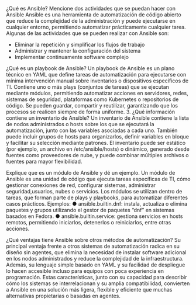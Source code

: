 ¿Qué es Ansible? Mencione dos actividades que se puedan hacer con Ansible
Ansible es una herramienta de automatización de código abierto que reduce la complejidad de la administración y puede ejecutarse en cualquier entorno, permitiendo automatizar prácticamente cualquier tarea.
Algunas de las actividades que se pueden realizar con Ansible son:
-	Eliminar la repetición y simplificar los flujos de trabajo
-	Administrar y mantener la configuración del sistema
-	Implementar continuamente software complejo


¿Qué es un playbook de Ansible?
Un playbook de Ansible es un plano técnico en YAML que define tareas de automatización para ejecutarse con mínima intervención manual sobre inventarios o dispositivos específicos de TI.
Contiene uno o más plays (conjuntos de tareas) que se ejecutan mediante módulos, permitiendo automatizar acciones en servidores, redes, sistemas de seguridad, plataformas como Kubernetes o repositorios de código.
Se pueden guardar, compartir y reutilizar, garantizando que los procesos se realicen siempre de forma uniforme.
3.	¿Qué información contiene un inventario de Ansible?
Un inventario de Ansible contiene la lista de nodos administrados o hosts sobre los que se ejecutará la automatización, junto con las variables asociadas a cada uno. También puede incluir grupos de hosts para organizarlos, definir variables en bloque y facilitar su selección mediante patrones.
El inventario puede ser estático (por ejemplo, un archivo en /etc/ansible/hosts) o dinámico, generado desde fuentes como proveedores de nube, y puede combinar múltiples archivos o fuentes para mayor flexibilidad.





Explique que es un módulo de Ansible y dé un ejemplo.
Un módulo de Ansible es una unidad de código que ejecuta tareas específicas de TI, cómo gestionar conexiones de red, configurar sistemas, administrar seguridad,usuarios, nubes o servicios. Los módulos se utilizan dentro de tareas, que forman parte de plays y playbooks, para automatizar diferentes casos prácticos.
Ejemplos:
●	ansible.builtin.dnf: instala, actualiza o elimina paquetes y grupos utilizando el
gestor de paquetes “dnf” en sistemas basados en Fedora.
●	ansible.builtin.service: gestiona servicios en hosts remotos, permitiendo iniciarlos, detenerlos o reiniciarlos, entre otras acciones.


¿Qué ventajas tiene Ansible sobre otros métodos de automatización?
Su principal ventaja frente a otros sistemas de automatización radica en su diseño sin agentes, que elimina la necesidad de instalar software adicional en los nodos administrados y reduce la complejidad de la infraestructura. Además, su lenguaje simple basado en YAML y su facilidad de despliegue lo hacen accesible incluso para equipos con poca experiencia en programación. Estas características, junto con su capacidad para describir cómo los sistemas se interrelacionan y su amplia compatibilidad, convierten a Ansible en una solución más ligera, flexible y eficiente que muchas alternativas propietarias o basadas en agentes.
